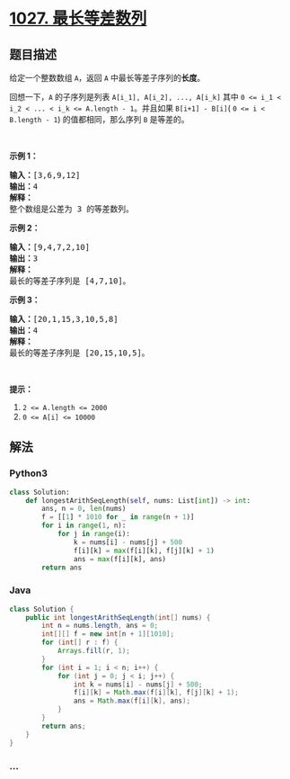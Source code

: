 # [1027. 最长等差数列](https://leetcode-cn.com/problems/longest-arithmetic-subsequence)



## 题目描述

<!-- 这里写题目描述 -->

<p>给定一个整数数组&nbsp;<code>A</code>，返回 <code>A</code>&nbsp;中最长等差子序列的<strong>长度</strong>。</p>

<p>回想一下，<code>A</code>&nbsp;的子序列是列表&nbsp;<code>A[i_1], A[i_2], ..., A[i_k]</code> 其中&nbsp;<code>0 &lt;= i_1 &lt; i_2 &lt; ... &lt; i_k &lt;= A.length - 1</code>。并且如果&nbsp;<code>B[i+1] - B[i]</code>(&nbsp;<code>0 &lt;= i &lt; B.length - 1</code>) 的值都相同，那么序列&nbsp;<code>B</code>&nbsp;是等差的。</p>

<p>&nbsp;</p>

<p><strong>示例 1：</strong></p>

<pre><strong>输入：</strong>[3,6,9,12]
<strong>输出：</strong>4
<strong>解释： </strong>
整个数组是公差为 3 的等差数列。
</pre>

<p><strong>示例 2：</strong></p>

<pre><strong>输入：</strong>[9,4,7,2,10]
<strong>输出：</strong>3
<strong>解释：</strong>
最长的等差子序列是 [4,7,10]。
</pre>

<p><strong>示例 3：</strong></p>

<pre><strong>输入：</strong>[20,1,15,3,10,5,8]
<strong>输出：</strong>4
<strong>解释：</strong>
最长的等差子序列是 [20,15,10,5]。
</pre>

<p>&nbsp;</p>

<p><strong>提示：</strong></p>

<ol>
	<li><code>2 &lt;= A.length &lt;= 2000</code></li>
	<li><code>0 &lt;= A[i] &lt;= 10000</code></li>
</ol>


## 解法

<!-- 这里可写通用的实现逻辑 -->

<!-- tabs:start -->

### **Python3**

<!-- 这里可写当前语言的特殊实现逻辑 -->

```python
class Solution:
    def longestArithSeqLength(self, nums: List[int]) -> int:
        ans, n = 0, len(nums)
        f = [[1] * 1010 for _ in range(n + 1)]
        for i in range(1, n):
            for j in range(i):
                k = nums[i] - nums[j] + 500
                f[i][k] = max(f[i][k], f[j][k] + 1)
                ans = max(f[i][k], ans)
        return ans
```

### **Java**

<!-- 这里可写当前语言的特殊实现逻辑 -->

```java
class Solution {
    public int longestArithSeqLength(int[] nums) {
        int n = nums.length, ans = 0;
        int[][] f = new int[n + 1][1010];
        for (int[] r : f) {
            Arrays.fill(r, 1);
        }
        for (int i = 1; i < n; i++) {
            for (int j = 0; j < i; j++) {
                int k = nums[i] - nums[j] + 500;
                f[i][k] = Math.max(f[i][k], f[j][k] + 1);
                ans = Math.max(f[i][k], ans);
            }
        }
        return ans;
    }
}
```

### **...**

```

```

<!-- tabs:end -->
